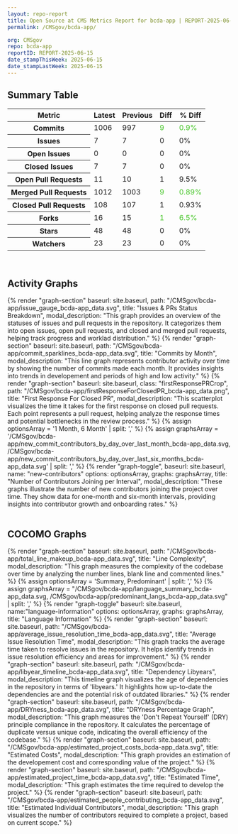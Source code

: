 ```yaml
---
layout: repo-report
title: Open Source at CMS Metrics Report for bcda-app | REPORT-2025-06-15
permalink: /CMSgov/bcda-app/

org: CMSgov
repo: bcda-app
reportID: REPORT-2025-06-15
date_stampThisWeek: 2025-06-15
date_stampLastWeek: 2025-06-15
---
```

<div class="summary-table">
  <table class="usa-table usa-table--borderless">
    <h2> Summary Table </h2>
    <thead>
      <tr>
        <th scope="col">Metric</th>
        <th scope="col">Latest</th>
        <th scope="col">Previous</th>
        <th scope="col">Diff</th>
        <th scope="col">% Diff</th>
      </tr>
    </thead>
    <tbody>
      <tr>
        <th scope="row">Commits</th>
        <td>1006</td>
        <td>997</td>
        <td style="color: #45c527" >9</td>
        <td style="color: #45c527" >0.9%</td>
      </tr>
      <tr>
        <th scope="row">Issues</th>
        <td>7</td>
        <td>7</td>
        <td style="" >0</td>
        <td style="" >0%</td>
      </tr>
      <tr>
        <th scope="row">Open Issues</th>
        <td>0</td>
        <td>0</td>
        <td style="" >0</td>
        <td style="" >0%</td>
      </tr>
      <tr>
        <th scope="row">Closed Issues</th>
        <td>7</td>
        <td>7</td>
        <td style="" >0</td>
        <td style="" >0%</td>
      </tr>
      <tr>
        <th scope="row">Open Pull Requests</th>
        <td>11</td>
        <td>10</td>
        <td style="" >1</td>
        <td style="" >9.5%</td>
      </tr>
      <tr>
        <th scope="row">Merged Pull Requests</th>
        <td>1012</td>
        <td>1003</td>
        <td style="color: #45c527" >9</td>
        <td style="color: #45c527" >0.89%</td>
      </tr>
      <tr>
        <th scope="row">Closed Pull Requests</th>
        <td>108</td>
        <td>107</td>
        <td style="" >1</td>
        <td style="" >0.93%</td>
      </tr>
      <tr>
        <th scope="row">Forks</th>
        <td>16</td>
        <td>15</td>
        <td style="color: #45c527" >1</td>
        <td style="color: #45c527" >6.5%</td>
      </tr>
      <tr>
        <th scope="row">Stars</th>
        <td>48</td>
        <td>48</td>
        <td style="" >0</td>
        <td style="" >0%</td>
      </tr>
      <tr>
        <th scope="row">Watchers</th>
        <td>23</td>
        <td>23</td>
        <td style="" >0</td>
        <td style="" >0%</td>
      </tr>
    </tbody>
  </table>
</div>
<div class="graph-section">
  <br>
  <h2 class="graph-section-title">Activity Graphs</h2>
  <div class="all-graphs">
    <!--- Issues/PRs Status Breakdown Graph -->
    {% render "graph-section"  baseurl: site.baseurl, path: "/CMSgov/bcda-app/issue_gauge_bcda-app_data.svg", title: "Issues & PRs Status Breakdown", modal_description: "This graph provides an overview of the statuses of issues and pull requests in the repository. It categorizes them into open issues, open pull requests, and closed and merged pull requests, helping track progress and worklad distribution." %}
    <!--- Contributor Activity Line Graph -->
    {% render "graph-section" baseurl: site.baseurl, path: "/CMSgov/bcda-app/commit_sparklines_bcda-app_data.svg", title: "Commits by Month", modal_description: "This line graph represents contributor activity over time by showing the number of commits made each month. It provides insights into trends in developement and periods of high and low activity." %}
    <!--- First Response For Closed PR Scatterplot -->
    {% render "graph-section" baseurl: site.baseurl, class: "firstResponsePRCrop", path: "/CMSgov/bcda-app/firstResponseForClosedPR_bcda-app_data.png", title: "First Response For Closed PR", modal_description: "This scatterplot visualizes the time it takes for the first response on closed pull requests. Each point represents a pull request, helping analyze the response times and potential bottlenecks in the review process." %}
    <!--- New Commit Contributors by Day over Last Month and Last 6 Months -->
      {% assign optionsArray = '1 Month, 6 Month' | split: ',' %}
      {% assign graphsArray = '/CMSgov/bcda-app/new_commit_contributors_by_day_over_last_month_bcda-app_data.svg, /CMSgov/bcda-app/new_commit_contributors_by_day_over_last_six_months_bcda-app_data.svg' | split: ',' %}
      {% render "graph-toggle", baseurl: site.baseurl, name: "new-contributors" options: optionsArray, graphs: graphsArray, title: "Number of Contributors Joining per Interval", modal_description: "These graphs illustrate the number of new contributors joining the project over time. They show data for one-month and six-month intervals, providing insights into contributor growth and onboarding rates." %}
  </div>
</div>

<div class="graph-section">
  <br>
  <h2 class="graph-section-title">COCOMO Graphs</h2>
  <div class="all-graphs">
    <!--- Line Complexity Graphs -->
    {% render "graph-section" baseurl: site.baseurl, path: "/CMSgov/bcda-app/total_line_makeup_bcda-app_data.svg", title: "Line Complexity", modal_description: "This graph measures the complexity of the codebase over time by analyzing the number lines, blank line and commented lines." %}
    <!-- Languages Graphs - Summary + Predominant -->
    {% assign optionsArray = 'Summary, Predominant' | split: ',' %}
    {% assign graphsArray = "/CMSgov/bcda-app/language_summary_bcda-app_data.svg, /CMSgov/bcda-app/predominant_langs_bcda-app_data.svg" | split: ',' %}
    {% render "graph-toggle" baseurl: site.baseurl, name:"language-information" options: optionsArray, graphs: graphsArray, title: "Language Information" %}
    <!-- Average Issue Resolution Time -->
    {% render "graph-section" baseurl: site.baseurl, path: "/CMSgov/bcda-app/average_issue_resolution_time_bcda-app_data.svg", title: "Average Issue Resolution Time", modal_description: "This graph tracks the average time taken to resolve issues in the repository. It helps identify trends in issue resolution efficiency and areas for improvement." %}
    <!-- Libyear Timeline Graph -->
    {% render "graph-section" baseurl: site.baseurl, path: "/CMSgov/bcda-app/libyear_timeline_bcda-app_data.svg", title: "Dependency Libyears", modal_description: "This timeline graph visualizes the age of dependencies in the repository in terms of 'libyears.' It highlights how up-to-date the dependencies are and the potential risk of outdated libraries." %}
    <!-- DRYness Percentages Graph -->
    {% render "graph-section" baseurl: site.baseurl, path: "/CMSgov/bcda-app/DRYness_bcda-app_data.svg", title: "DRYness Percentage Graph", modal_description: "This graph measures the 'Don't Repeat Yourself' (DRY) principle compliance in the repository. It calculates the percentage of duplicate versus unique code, indicating the overall efficiency of the codebase." %}
    <!-- Cost Estimate Chart -->
    {% render "graph-section" baseurl: site.baseurl, path: "/CMSgov/bcda-app/estimated_project_costs_bcda-app_data.svg", title: "Estimated Costs", modal_description: "This graph provides an estimation of the developement cost and corresponding value of the project." %}
     <!-- Time Estimate Chart -->
    {% render "graph-section" baseurl: site.baseurl, path: "/CMSgov/bcda-app/estimated_project_time_bcda-app_data.svg", title: "Estimated Time", modal_description: "This graph estimates the time required to develop the project." %}
    <!-- Contributor Estimate Chart -->
    {% render "graph-section" baseurl: site.baseurl, path: "/CMSgov/bcda-app/estimated_people_contributing_bcda-app_data.svg", title: "Estimated Individual Contributors", modal_description: "This graph visualizes the number of contributors required to complete a project, based on current scope." %}
  </div>
</div>